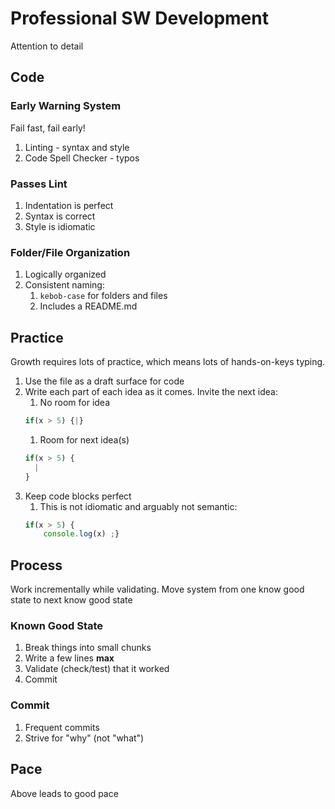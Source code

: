 Professional SW Development
===

Attention to detail

## Code

### Early Warning System

Fail fast, fail early!

1. Linting - syntax and style
1. Code Spell Checker - typos

### Passes Lint

1. Indentation is perfect
1. Syntax is correct
1. Style is idiomatic

### Folder/File Organization

1. Logically organized
1. Consistent naming:
    1. `kebob-case` for folders and files
    1. Includes a README.md

## Practice

Growth requires lots of practice, which means lots of hands-on-keys typing.

1. Use the file as a draft surface for code
1. Write each part of each idea as it comes. Invite the next idea:
    1. No room for idea
    ```js
    if(x > 5) {|}
    ```
    1. Room for next idea(s)
    ```js
    if(x > 5) {
      |
    }
    ```
1. Keep code blocks perfect
    1. This is not idiomatic and arguably not semantic:
    ```js
    if(x > 5) { 
        console.log(x) ;}
    ```

## Process

Work incrementally while validating. Move system from one 
know good state to next know good state

### Known Good State

1. Break things into small chunks
1. Write a few lines **max**
1. Validate (check/test) that it worked
1. Commit

### Commit

1. Frequent commits
1. Strive for "why" (not "what")

## Pace

Above leads to good pace